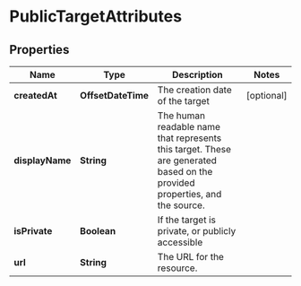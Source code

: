 

# PublicTargetAttributes


## Properties

| Name | Type | Description | Notes |
|------------ | ------------- | ------------- | -------------|
|**createdAt** | **OffsetDateTime** | The creation date of the target |  [optional] |
|**displayName** | **String** | The human readable name that represents this target. These are generated based on the provided properties, and the source.  |  |
|**isPrivate** | **Boolean** | If the target is private, or publicly accessible |  |
|**url** | **String** | The URL for the resource. |  |



